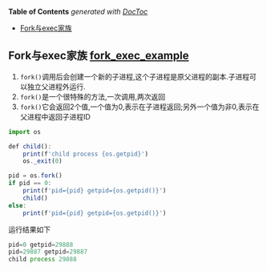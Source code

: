 <!-- START doctoc generated TOC please keep comment here to allow auto update -->
<!-- DON'T EDIT THIS SECTION, INSTEAD RE-RUN doctoc TO UPDATE -->
**Table of Contents**  *generated with [DocToc](https://github.com/thlorenz/doctoc)*

- [Fork与exec家族](#fork%E4%B8%8Eexec%E5%AE%B6%E6%97%8F)

<!-- END doctoc generated TOC please keep comment here to allow auto update -->

## Fork与exec家族 [fork_exec_example](./fork_exec_example)
1. ```fork()```调用后会创建一个新的子进程,这个子进程是原父进程的副本.子进程可以独立父进程外运行.
2. ```fork()```是一个很特殊的方法,一次调用,两次返回
3. ```fork()```它会返回2个值,一个值为0,表示在子进程返回;另外一个值为非0,表示在父进程中返回子进程ID

```js
import os

def child():
    print(f'child process {os.getpid}')
    os._exit(0)

pid = os.fork()
if pid == 0:
    print(f'pid={pid} getpid={os.getpid()}')
    child()
else:
    print(f'pid={pid} getpid={os.getpid()}')
```
运行结果如下
```js
pid=0 getpid=29888
pid=29887 getpid=29887
child process 29888
```

